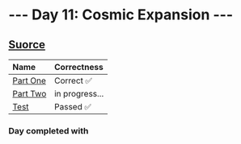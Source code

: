 # --- Day 11: Cosmic Expansion ---

## [Suorce](http://adventofcode.com/2023/day/11)

| Name                                                                                      | Correctness    |
| :---------------------------------------------------------------------------------------- | :------------- |
| [Part One](https://github.com/ssynowiec/AdventOfCode/blob/main/2023/Day%2011/part-one.ts) | Correct ✅     |
| [Part Two](https://github.com/ssynowiec/AdventOfCode/blob/main/2023/Day%2011/part-two.ts) | in progress... |
| [Test](https://github.com/ssynowiec/AdventOfCode/blob/main/2023/Day%2011/index.test.ts)   | Passed ✅      |

### Day completed with
